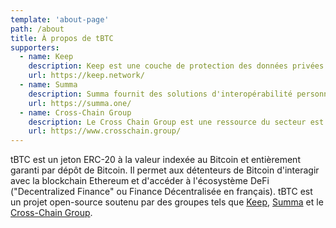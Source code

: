 ```yaml
---
template: 'about-page'
path: /about
title: À propos de tBTC
supporters:
  - name: Keep
    description: Keep est une couche de protection des données privées pour la blockchain Ethereum. Un "keep" est un conteneur pour les données privées hors de la blockchain. Les Keeps aident les contrats intelligents d'exploiter toute la puissance de la blockchain en permettant une interactivité importante avec les données privées. Le réseau Keep est dépositaire des jetons tBTC et alimenté par les jetons KEEP.
    url: https://keep.network/
  - name: Summa
    description: Summa fournit des solutions d'interopérabilité personnalisées pour les entreprises de l'écosystème blockchain. Ses solutions permettent aux entreprise d'accéder à des marchés plus étendus, enirchir leurs fonctionnalités et accéder à une plus grande liquidité sur un marché inter-chaînes unifié.
    url: https://summa.one/
  - name: Cross-Chain Group
    description: Le Cross Chain Group est une ressource du secteur est un groupe de travail dédié à l'avancement de la recherche, la conception et l'implémentation de l'architecture inter-chaîne. Au travers d'évènements éducatifs, de services consultatifs, ainsi que de boîtes à outils open source, son but est d'étendre le domaine d'interopérabilité de la blockchain et d'entretenir un environnement plus connecté, fonctionnel et extensible. 
    url: https://www.crosschain.group/
---
```

tBTC est un jeton ERC-20 à la valeur indexée au Bitcoin et entièrement garanti par dépôt de Bitcoin. Il permet aux détenteurs de Bitcoin d'interagir avec la blockchain Ethereum et d'accéder à l'écosystème DeFi ("Decentralized Finance" ou Finance Décentralisée en français). tBTC est un projet open-source soutenu par des groupes tels que [Keep](https://keep.network/), [Summa](https://summa.one/) et le [Cross-Chain Group](https://www.crosschain.group/).
